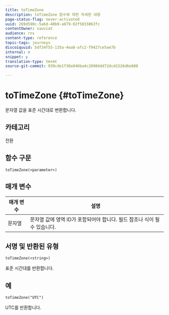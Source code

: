 ```yaml
---
title: toTimeZone
description: toTimeZone 함수에 대한 자세한 내용
page-status-flag: never-activated
uuid: 269d590c-5a6d-40b9-a879-02f5033863fc
contentOwner: sauviat
audience: rns
content-type: reference
topic-tags: journeys
discoiquuid: 5df34f55-135a-4ea8-afc2-f9427ce5ae7b
internal: n
snippet: y
translation-type: tm+mt
source-git-commit: 939cde1f30a946ba4c20984dd72dcd1526d6e608

---
```



# toTimeZone {#toTimeZone}

문자열 값을 표준 시간대로 변환합니다.

## 카테고리

전환

## 함수 구문

`toTimeZone(<parameter>)`

## 매개 변수

| 매개 변수 | 설명 |
|--- |--- |
| 문자열 | 문자열 값에 영역 ID가 포함되어야 합니다. 필드 참조나 식이 될 수 있습니다. |

## 서명 및 반환된 유형

`toTimeZone(<string>)`

표준 시간대를 반환합니다.

## 예

`toTimeZone("UTC")`

UTC를 반환합니다.
